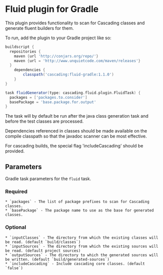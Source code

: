 # Fluid plugin for Gradle

This plugin provides functionality to scan for Cascading classes and generate
fluent builders for them.

To run, add the plugin to your Gradle project like so:

```groovy
buildscript {
  repositories {
    maven {url 'http://conjars.org/repo/'}
    maven {url = 'http://www.unquietcode.com/maven/releases'}
  }
	dependencies {
		classpath('cascading:fluid-gradle:1.1.0')
	}
}

task fluidGenerator(type: cascading.fluid.plugin.FluidTask) {
  packages = ['packages.to.consider']
  basePackage = 'base.package.for.output'
}
```

The task will by default be run after the java class generation task and before the test classes are processed.

Dependencies referenced in classes should be made available on the compile classpath so that the
javadoc scanner can be most effective.

For cascading builds, the special flag 'includeCascading' should be provided.

## Parameters
Gradle task parameters for the `fluid` task.

### Required
	* `packages` - The list of package prefixes to scan for Cascading classes.
	* `basePackage` - The package name to use as the base for generated classes.

### Optional
	* `inputClasses` - The directory from which the existing classes will be read. (default `build/classes`)
	* `inputSources` - The directory from which the existing sources will be read. (default project sources)
	* `outputSources` - The directory to which the generated sources will be written. (default `build/generated-sources`)
	* `includeCascading` - Include cascading core classes. (default `false`)

